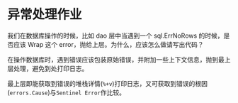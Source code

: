 # 异常处理作业

我们在数据库操作的时候，比如 dao 层中当遇到一个 sql.ErrNoRows 的时候，是否应该 Wrap 这个 error，抛给上层。为什么，应该怎么做请写出代码？

在操作数据库时，遇到错误应该包装原始错误，并附加一些上下文信息，抛到最上层处理，避免到处打印日志。

最上层即能获取到错误的堆栈详情(`%+v`)打印日志，又可获取到错误的根因(`errors.Cause`)与`Sentinel Error`作比较。

